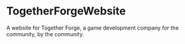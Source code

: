 # TogetherForgeWebsite
A website for Together Forge, a game development company for the community, by the community.

